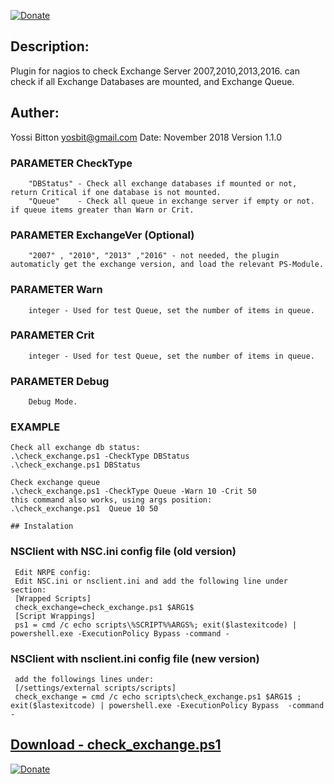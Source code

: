 [![Donate](https://www.paypalobjects.com/en_US/IL/i/btn/btn_donateCC_LG.gif)](https://paypal.me/yosbit)
## Description:
Plugin for nagios to check Exchange Server 2007,2010,2013,2016.
can check if all Exchange Databases are mounted, and Exchange Queue.

## Auther:
Yossi Bitton yosbit@gmail.com
Date: November 2018
Version 1.1.0

### PARAMETER CheckType
		"DBStatus" - Check all exchange databases if mounted or not, return Critical if one database is not mounted.
		"Queue"    - Check all queue in exchange server if empty or not. if queue items greater than Warn or Crit.
### PARAMETER ExchangeVer (Optional)
		"2007" , "2010", "2013" ,"2016" - not needed, the plugin automaticly get the exchange version, and load the relevant PS-Module.
### PARAMETER Warn
		integer - Used for test Queue, set the number of items in queue.
### PARAMETER Crit
		integer - Used for test Queue, set the number of items in queue.
### PARAMETER Debug
		Debug Mode.
		
### EXAMPLE
	Check all exchange db status:
	.\check_exchange.ps1 -CheckType DBStatus 
	.\check_exchange.ps1 DBStatus
	
	Check exchange queue 
	.\check_exchange.ps1 -CheckType Queue -Warn 10 -Crit 50
	this command also works, using args position:
	.\check_exchange.ps1  Queue 10 50 
	
	## Instalation
### NSClient with NSC.ini config file (old version)
     Edit NRPE config:
     Edit NSC.ini or nsclient.ini and add the following line under section:
     [Wrapped Scripts]
     check_exchange=check_exchange.ps1 $ARG1$
     [Script Wrappings]
     ps1 = cmd /c echo scripts\%SCRIPT%%ARGS%; exit($lastexitcode) | powershell.exe -ExecutionPolicy Bypass -command - 
	
### NSClient with nsclient.ini config file (new version)
     add the followings lines under:
     [/settings/external scripts/scripts]
     check_exchange = cmd /c echo scripts\check_exchange.ps1 $ARG1$ ; exit($lastexitcode) | powershell.exe -ExecutionPolicy Bypass  -command -
## [Download - check_exchange.ps1](https://github.com/yosbit/nagios-plugins/releases/download/1.1.2/check_exchange.ps1)
[![Donate](https://www.paypalobjects.com/en_US/IL/i/btn/btn_donateCC_LG.gif)](https://paypal.me/yosbit)
